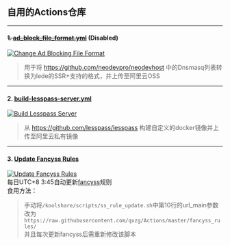 ## 自用的Actions仓库
---
#### ~~1. [ad_block_file_format.yml](https://github.com/qxzg/Actions/blob/master/.github/workflows/ad_block_file_format.yml.disabled)~~ (Disabled)
[![Change Ad Blocking File Format](https://github.com/qxzg/Actions/workflows/Change%20Ad%20Blocking%20File%20Format/badge.svg)](https://github.com/qxzg/Actions/actions?query=workflow%3A%22Change+Ad+Blocking+File+Format%22)  
> 用于将 https://github.com/neodevpro/neodevhost 中的Dnsmasq列表转换为lede的SSR+支持的格式，并上传至阿里云OSS  
---
#### 2. [build-lesspass-server.yml](https://github.com/qxzg/Actions/blob/master/.github/workflows/build-lesspass-server.yml)  
[![Build Lesspass Server](https://github.com/qxzg/Actions/workflows/Build%20Lesspass%20Server/badge.svg)](https://github.com/qxzg/Actions/actions?query=workflow%3A%22Build+Lesspass+Server%22)  
> 从 https://github.com/lesspass/lesspass 构建自定义的docker镜像并上传至阿里云私有镜像
---
#### 3. [Update Fancyss Rules](https://github.com/qxzg/Actions/blob/master/.github/workflows/fancyss-rules.yml)  
[![Update Fancyss Rules](https://github.com/qxzg/Actions/workflows/Update%20Fancyss%20Rules/badge.svg)](https://github.com/qxzg/Actions/actions?query=workflow%3A%22Update+Fancyss+Rules%22)    
每日UTC+8 3:45自动更新[fancyss](https://github.com/hq450/fancyss/tree/master/rules)规则  
食用方法：
> 手动将`/koolshare/scripts/ss_rule_update.sh`中第10行的url_main参数改为  
> `https://raw.githubusercontent.com/qxzg/Actions/master/fancyss_rules/`  
> 并且每次更新fancyss后需重新修改该脚本

